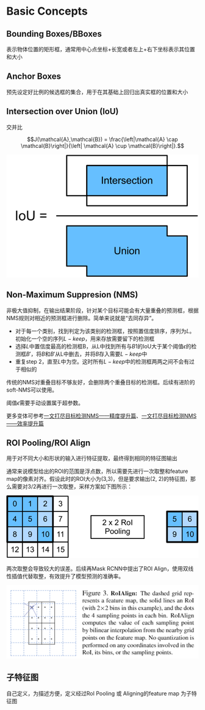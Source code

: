 # Basic Concepts

## Bounding Boxes/BBoxes

表示物体位置的矩形框，通常用中心点坐标+长宽或者左上+右下坐标表示其位置和大小

## Anchor Boxes

预先设定好比例的候选框的集合，用于在其基础上回归出真实框的位置和大小

## Intersection over Union (IoU)

交并比

$$J(\mathcal{A},\mathcal{B}) = \frac{\left|\mathcal{A} \cap \mathcal{B}\right|}{\left| \mathcal{A} \cup \mathcal{B}\right|}.$$

![交并比](../../Resource/Pictures/iou.svg)

## Non-Maximum Suppresion (NMS)

非极大值抑制，在输出结果阶段，针对某个目标可能会有大量重叠的预测框，根据NMS规则对相近的预测框进行删除。简单来说就是“去同存异”。

* 对于每一个类别，找到判定为该类别的检测框，按照置信度排序，序列为$L$。初始化一个空的序列$L-keep$，用来存放需要留下的检测框
* 选择$L$中置信度最高的检测框B，从L中找到所有与$B1$的IoU大于某个阈值$\epsilon$的检测框$B'$，将$B$和$B'$从L中删去，并将$B$存入需要$L-keep$中
* 重复step 2，直至$L$中为空。这时所有$L-keep$中的检测框两两之间不会有过于相似的

传统的NMS对重叠目标不够友好，会删除两个重叠目标的检测框。后续有进阶的soft-NMS可以使用。

阈值$\epsilon$需要手动设置属于超参数。

更多变体可参考[一文打尽目标检测NMS——精度提升篇](https://zhuanlan.zhihu.com/p/151914931)、[一文打尽目标检测NMS——效率提升篇](https://zhuanlan.zhihu.com/p/157900024)

## ROI Pooling/ROI Align

用于对不同大小和形状的输入进行特征提取，最终得到相同的特征图输出

通常来说模型给出的ROI的范围是浮点数，所以需要先进行一次取整和feature map的像素对齐。假设此时的ROI大小为(3,3)，但是要求输出(2, 2)的特征图，那么需要对3/2再进行一次取整，采样方案如下图所示：

![ROI Pooling](../../Resource/Pictures/roi.svg)

两次取整会导致较大的误差。后续再Mask RCNN中提出了ROI Align，使用双线性插值代替取整，有效提升了模型预测的准确率。

![ROI Align](../../Resource/Pictures/roi-align.png)

## 子特征图

自己定义，为描述方便，定义经过RoI Pooling 或 Aligning的feature map 为子特征图
